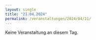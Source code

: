 ```yaml
---
layout: single
title: "21.04.2024"
permalink: /veranstaltungen/2024/04/21/
---
```


Keine Veranstaltung an diesem Tag.
